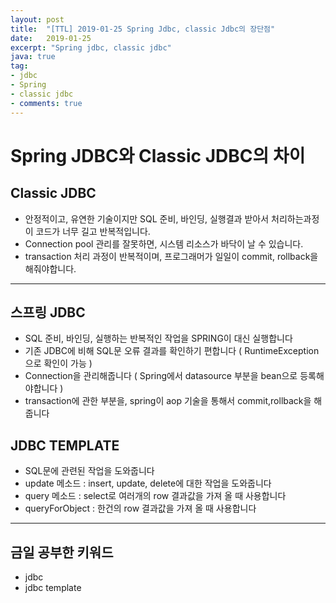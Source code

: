 ```yaml
---
layout: post
title:  "[TTL] 2019-01-25 Spring Jdbc, classic Jdbc의 장단점"
date:   2019-01-25
excerpt: "Spring jdbc, classic jdbc"
java: true
tag:
- jdbc
- Spring
- classic jdbc
- comments: true
---
```


# Spring JDBC와 Classic JDBC의 차이

## Classic JDBC

* 안정적이고, 유연한 기술이지만 SQL 준비, 바인딩, 실행결과 받아서 처리하는과정이 코드가 너무 길고 반복적입니다.
* Connection pool 관리를 잘못하면, 시스템 리소스가 바닥이 날 수 있습니다.
* transaction 처리 과정이 반복적이며, 프로그래머가 일일이 commit, rollback을 해줘야합니다.

----------------------------------

## 스프링 JDBC

* SQL 준비, 바인딩, 실행하는 반복적인 작업을 SPRING이 대신 실행합니다
* 기존 JDBC에 비해 SQL문 오류 결과를 확인하기 편합니다 ( RuntimeException으로 확인이 가능 )
* Connection을 관리해줍니다 ( Spring에서 datasource 부분을 bean으로 등록해야합니다 )
* transaction에 관한 부분을, spring이 aop 기술을 통해서 commit,rollback을 해줍니다
  
## JDBC TEMPLATE

* SQL문에 관련된 작업을 도와줍니다
* update 메소드 : insert, update, delete에 대한 작업을 도와줍니다
* query 메소드 : select로 여러개의 row 결과값을 가져 올 때 사용합니다
* queryForObject : 한건의 row 결과값을 가져 올 때 사용합니다

----------------------------------

## 금일 공부한 키워드

* jdbc
* jdbc template